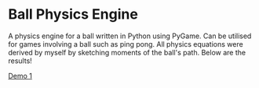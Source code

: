 # Ball Physics Engine
A physics engine for a ball written in Python using PyGame. Can be utilised for games involving a ball such as ping pong. All physics equations were derived by myself by sketching moments of the ball's path. Below are the results!

[Demo 1](https://streamable.com/e/efo2wy)
